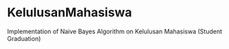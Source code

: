 # KelulusanMahasiswa
Implementation of Naive Bayes Algorithm on Kelulusan Mahasiswa (Student Graduation)
